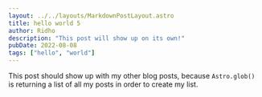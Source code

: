 ```yaml
---
layout: ../../layouts/MarkdownPostLayout.astro
title: hello world 5
author: Ridho
description: "This post will show up on its own!"
pubDate: 2022-08-08
tags: ["hello", "world"]
---
```

This post should show up with my other blog posts, because `Astro.glob()` is returning a list of all my posts in order to create my list.

